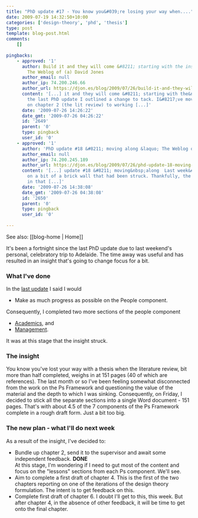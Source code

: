 ```yaml
---
title: "PhD update #17 - You know you&#039;re losing your way when...."
date: 2009-07-19 14:32:50+10:00
categories: ['design-theory', 'phd', 'thesis']
type: post
template: blog-post.html
comments:
    []
    
pingbacks:
    - approved: '1'
      author: Build it and they will come &#8211; starting with the institution &laquo;
        The Weblog of (a) David Jones
      author_email: null
      author_ip: 74.200.246.66
      author_url: https://djon.es/blog/2009/07/26/build-it-and-they-will-come-starting-with-the-institution/
      content: '[...] it and they will come &#8211; starting with the&nbsp;institution  In
        the last PhD update I outlined a change to tack. I&#8217;ve moved from working
        on chapter 2 (the lit review) to working [...]'
      date: '2009-07-26 14:26:22'
      date_gmt: '2009-07-26 04:26:22'
      id: '2649'
      parent: '0'
      type: pingback
      user_id: '0'
    - approved: '1'
      author: 'PhD update #18 &#8211; moving along &laquo; The Weblog of (a) David Jones'
      author_email: null
      author_ip: 74.200.245.189
      author_url: https://djon.es/blog/2009/07/26/phd-update-18-moving-along/
      content: '[...] update #18 &#8211; moving&nbsp;along  Last week&#8217;s update reported
        on a bit of a brick wall that had been struck. Thankfully, the strategies outlined
        in that [...]'
      date: '2009-07-26 14:38:08'
      date_gmt: '2009-07-26 04:38:08'
      id: '2650'
      parent: '0'
      type: pingback
      user_id: '0'
    
---
```


See also: [[blog-home | Home]]

It's been a fortnight since the last PhD update due to last weekend's personal, celebratory trip to Adelaide. The time away was useful and has resulted in an insight that's going to change focus for a bit.

### What I've done

In the [last update](/blog2/2009/07/05/phd-update-16-return-from-a-break/) I said I would

- Make as much progress as possible on the People component.

Consequently, I completed two more sections of the people component

- [Academics](/blog2/2009/07/07/academics-the-next-part-of-the-people-section/), and
- [Management](/blog2/2009/07/17/leaders-and-managers-the-next-bit-of-people/).

It was at this stage that the insight struck.

### The insight

You know you've lost your way with a thesis when the literature review, bit more than half completed, weighs in at 151 pages (40 of which are references). The last month or so I've been feeling somewhat disconnected from the work on the Ps Framework and questioning the value of the material and the depth to which I was sinking. Consequently, on Friday, I decided to stick all the separate sections into a single Word document - 151 pages. That's with about 4.5 of the 7 components of the Ps Framework complete in a rough draft form. Just a bit too big.

### The new plan - what I'll do next week

As a result of the insight, I've decided to:

- Bundle up chapter 2, send it to the supervisor and await some independent feedback. **DONE**  
    At this stage, I'm wondering if I need to gut most of the content and focus on the "lessons" sections from each Ps component. We'll see.
- Aim to complete a first draft of chapter 4. 
    This is the first of the two chapters reporting on one of the iterations of the design theory formulation. The intent is to get feedback on this.
- Complete first draft of chapter 6. 
    I doubt I'll get to this, this week. But after chapter 4, in the absence of other feedback, it will be time to get onto the final chapter.